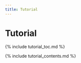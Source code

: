 ```yaml
---
title: Tutorial
---
```


# Tutorial

{% include tutorial_toc.md %}

{% include tutorial_contents.md %}

